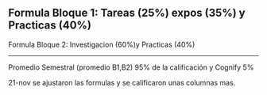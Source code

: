 Formula Bloque 1: Tareas (25%) expos (35%) y Practicas (40%)
---
Formula Bloque 2: Investigacion (60%)y Practicas (40%)

---
Promedio Semestral (promedio B1,B2) 95% de la calificación y Cognify 5%

21-nov se ajustaron las formulas y se calificaron unas columnas mas.
